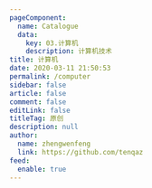 ```yaml
---
pageComponent: 
  name: Catalogue
  data: 
    key: 03.计算机
    description: 计算机技术
title: 计算机
date: 2020-03-11 21:50:53
permalink: /computer
sidebar: false
article: false
comment: false
editLink: false
titleTag: 原创
description: null
author: 
  name: zhengwenfeng
  link: https://github.com/tenqaz
feed: 
  enable: true
---
```

